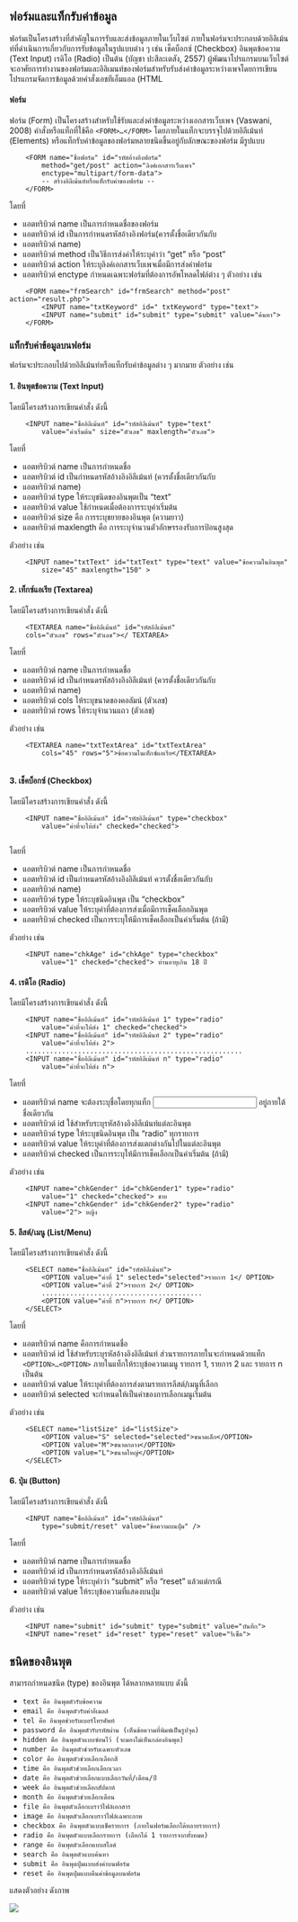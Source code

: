 ## ฟอร์มและแท็กรับค่าข้อมูล
ฟอร์มเป็นโครงสร้างที่สำคัญในการรับและส่งข้อมูลภายในเว็บไซต์ ภายในฟอร์มจะประกอบด้วยอิลิเม้นท์ที่ดำเนินการเกี่ยวกับการรับข้อมูลในรูปแบบต่าง ๆ เช่น เช็คบ็อกซ์ (Checkbox) อินพุตข้อความ (Text Input) เรดิโอ (Radio) เป็นต้น (บัญชา ปะสีละเตสัง, 2557) ผู้พัฒนาโปรแกรมบนเว็บไซต์จะอาศัยการทำงานของฟอร์มและอิลิเมนท์ของฟอร์มสำหรับรับส่งค่าข้อมูลระหว่างเพจโดยการเขียนโปรแกรมจัดการข้อมูลด้วยคำสั่งเอชทีเอ็มแอล (HTML

#### ฟอร์ม
ฟอร์ม (Form) เป็นโครงสร้างสำหรับใช้รับและส่งค่าข้อมูลระหว่างเอกสารเว็บเพจ (Vaswani, 2008) คำสั่งหรือแท็กที่ใช้คือ ```<FORM>…</FORM>``` โดยภายในแท็กจะบรรจุไปด้วยอิลีเม้นท์ (Elements) หรือแท็กรับค่าข้อมูลของฟอร์มหลายชนิดขึ้นอยู่กับลักษณะของฟอร์ม มีรูปแบบ
```
    <FORM name="ชื่อฟอร์ม" id="รหัสอ้างอิงฟอร์ม" 
        method="get/post" action="ลิงค์เอกสารเว็บเพจ"
        enctype="multipart/form-data">
        -- สร้างอิลีเม้นท์หรือแท็กรับค่าของฟอร์ม --
    </FORM>             
```
โดยที่ 	
* แอตทริบิวต์ name เป็นการกำหนดชื่อของฟอร์ม
* แอตทริบิวต์ id เป็นการกำหนดรหัสอ้างอิงฟอร์ม(ควรตั้งชื่อเดียวกันกับ 
* แอตทริบิวต์ name)
* แอตทริบิวต์ method เป็นวิธีการส่งค่าให้ระบุคำว่า “get” หรือ “post” 
* แอตทริบิวต์ action ให้ระบุลิงค์เอกสารเว็บเพจเมื่อมีการส่งค่าฟอร์ม
* แอตทริบิวต์ enctype กำหนดเฉพาะฟอร์มที่ต้องการอัพโหลดไฟล์ต่าง ๆ
ตัวอย่าง เช่น
```
    <FORM name="frmSearch" id="frmSearch" method="post" action="result.php">
        <INPUT name="txtKeyword" id=" txtKeyword" type="text">
        <INPUT name="submit" id="submit" type="submit" value="ค้นหา">
    </FORM>
```

### แท็กรับค่าข้อมูลบนฟอร์ม
ฟอร์มจะประกอบไปด้วยอิลีเม้นท์หรือแท็กรับค่าข้อมูลต่าง ๆ มากมาย ตัวอย่าง เช่น

#### 1. อินพุตข้อความ (Text Input)
โดยมีโครงสร้างการเขียนคำสั่ง ดังนี้
```
    <INPUT name="ชื่ออิลีเม้นท์" id="รหัสอิลีเม้นท์" type="text"
        value="ค่าเริ่มต้น" size="ตัวเลข" maxlength="ตัวเลข">                            
```
โดยที่ 	
* แอตทริบิวต์ name เป็นการกำหนดชื่อ
* แอตทริบิวต์ id เป็นกำหนดรหัสอ้างอิงอิลีเม้นท์ (ควรตั้งชื่อเดียวกันกับ 
* แอตทริบิวต์ name)
* แอตทริบิวต์ type ให้ระบุชนิดของอินพุตเป็น “text” 
* แอตทริบิวต์ value ใช้กำหนดเมื่อต้องการระบุค่าเริ่มต้น
* แอตทริบิวต์ size คือ การระบุขยายของอินพุต (ความยาว)
* แอตทริบิวต์ maxlength คือ การระบุจำนวนตัวอักษรรองรับการป้อนสูงสุด

ตัวอย่าง เช่น
```
    <INPUT name="txtText" id="txtText" type="text" value="ข้อความในอินพุต"
        size="45" maxlength="150" >                  
```

#### 2. เท็กซ์แอเรีย (Textarea)
โดยมีโครงสร้างการเขียนคำสั่ง ดังนี้
```
    <TEXTAREA name="ชื่ออิลีเม้นท์" id="รหัสอิลีเม้นท์" 
    cols="ตัวเลข" rows="ตัวเลข"></ TEXTAREA>                                                   
```
โดยที่ 	
* แอตทริบิวต์ name เป็นการกำหนดชื่อ
* แอตทริบิวต์ id เป็นกำหนดรหัสอ้างอิงอิลีเม้นท์ (ควรตั้งชื่อเดียวกันกับ 
* แอตทริบิวต์ name)
* แอตทริบิวต์ cols ให้ระบุขนาดของคอลัมน์ (ตัวเลข)
* แอตทริบิวต์ rows ให้ระบุจำนวนแถว (ตัวเลข)

ตัวอย่าง เช่น
```
    <TEXTAREA name="txtTextArea" id="txtTextArea" 
        cols="45" rows="5">ข้อความในเท็กซ์แอเรีย</TEXTAREA>                           
               
```

#### 3. เช็คบ็อกซ์ (Checkbox)
โดยมีโครงสร้างการเขียนคำสั่ง ดังนี้
```
    <INPUT name="ชื่ออิลีเม้นท์" id="รหัสอิลีเม้นท์" type="checkbox" 
        value="ค่าที่จะให้ส่ง" checked="checked">                           
                                              
```
โดยที่ 	
* แอตทริบิวต์ name เป็นการกำหนดชื่อ
* แอตทริบิวต์ id เป็นกำหนดรหัสอ้างอิงอิลีเม้นท์ ควรตั้งชื่อเดียวกันกับ 
* แอตทริบิวต์ name)
* แอตทริบิวต์ type ให้ระบุชนิดอินพุต เป็น “checkbox” 
* แอตทริบิวต์ value ให้ระบุค่าที่ต้องการส่งเมื่อมีการเช็คเลือกอินพุต 
* แอตทริบิวต์ checked เป็นการระบุให้มีการเช็คเลือกเป็นค่าเริ่มต้น (ถ้ามี)

ตัวอย่าง เช่น
```
    <INPUT name="chkAge" id="chkAge" type="checkbox"
        value="1" checked="checked"> ท่านอายุเกิน 18 ปี                                  
```

#### 4. เรดิโอ (Radio) 
โดยมีโครงสร้างการเขียนคำสั่ง ดังนี้
```
    <INPUT name="ชื่ออิลีเม้นท์" id="รหัสอิลีเม้นท์ 1" type="radio" 
        value="ค่าที่จะให้ส่ง 1" checked="checked">
    <INPUT name="ชื่ออิลีเม้นท์" id="รหัสอิลีเม้นท์ 2" type="radio" 
        value="ค่าที่จะให้ส่ง 2">
    ......................................................
    <INPUT name="ชื่ออิลีเม้นท์" id="รหัสอิลีเม้นท์ n" type="radio" 
        value="ค่าที่จะให้ส่ง n">                      
```
โดยที่ 	
* แอตทริบิวต์ name จะต้องระบุชื่อโดยทุกแท็ก <INPUT> อยู่ภายใต้ชื่อเดียวกัน
* แอตทริบิวต์ id ใช้สำหรับระบุรหัสอ้างอิงอิลีเม้นท์แต่ละอินพุต
* แอตทริบิวต์ type ให้ระบุชนิดอินพุต เป็น “radio” ทุกรายการ
* แอตทริบิวต์ value ให้ระบุค่าที่ต้องการส่งแตกต่างกันไปในแต่ละอินพุต
* แอตทริบิวต์ checked เป็นการระบุให้มีการเช็คเลือกเป็นค่าเริ่มต้น (ถ้ามี)

ตัวอย่าง เช่น
```
    <INPUT name="chkGender" id="chkGender1" type="radio"
        value="1" checked="checked"> ชาย
    <INPUT name="chkGender" id="chkGender2" type="radio"
        value="2"> หญิง                           
```

#### 5. ลีสต์/เมนู (List/Menu)
โดยมีโครงสร้างการเขียนคำสั่ง ดังนี้
```
    <SELECT name="ชื่ออิลีเม้นท์" id="รหัสอิลีเม้นท์">
        <OPTION value="ค่าที่ 1" selected="selected">รายการ 1</ OPTION>
        <OPTION value="ค่าที่ 2">รายการ 2</ OPTION>
        ........................................
        <OPTION value="ค่าที่ n">รายการ n</ OPTION>
    </SELECT>                
```
โดยที่ 	
* แอตทริบิวต์ name คือการกำหนดชื่อ
* แอตทริบิวต์ id ใช้สำหรับระบุรหัสอ้างอิงอิลีเม้นท์
ส่วนรายการภายในจะกำหนดด้วยแท็ก ```<OPTION>…<OPTION>``` ภายในแท็กให้ระบุข้อความเมนู รายการ 1, รายการ 2 และ รายการ n เป็นต้น
* แอตทริบิวต์ value ให้ระบุค่าที่ต้องการส่งตามรายการลีสต์/เมนูที่เลือก
* แอตทริบิวต์ selected จะกำหนดให้เป็นค่าของการเลือกเมนูเริ่มต้น 

ตัวอย่าง เช่น
```
    <SELECT name="listSize" id="listSize">
        <OPTION value="S" selected="selected">ขนาดเล็ก</OPTION>
        <OPTION value="M">ขนาดกลาง</OPTION>
        <OPTION value="L">ขนาดใหญ่</OPTION>
    </SELECT>                       
```

#### 6.	ปุ่ม (Button) 
โดยมีโครงสร้างการเขียนคำสั่ง ดังนี้
```
    <INPUT name="ชื่ออิลีเม้นท์" id="รหัสอิลีเม้นท์"
        type="submit/reset" value="ข้อความบนปุ่ม" />                                       
```
โดยที่ 	
* แอตทริบิวต์ name เป็นการกำหนดชื่อ
* แอตทริบิวต์ id เป็นการกำหนดรหัสอ้างอิงอิลีเม้นท์
* แอตทริบิวต์ type ให้ระบุคำว่า “submit” หรือ “reset” แล้วแต่กรณี
* แอตทริบิวต์ value ให้ระบุข้อความที่แสดงบนปุ่ม

ตัวอย่าง เช่น
```
    <INPUT name="submit" id="submit" type="submit" value="บันทึก">
    <INPUT name="reset" id="reset" type="reset" value="รีเซ็ต">                    
```

## ชนิดของอินพุต
สามารถกำหนดชนิด (type) ของอินพุต ได้หลากหลายแบบ ดังนี้
* ```text คือ อินพุตตัวรับข้อความ```
* ```email คือ อินพุตตัวรับค่าอีเมลล์```
* ```tel คือ อินพุตช่วยรับเบอร์โทรศัพท์```
* ```password คือ อินพุตตัวรับรหัสผ่าน (เห็นข้อความที่พิมพ์เป็นรูปจุด)```
* ```hidden	คือ อินพุตตัวแบบซ่อนไว้ (จะมองไม่เห็นกล่องอินพุต)```
* ```number	คือ อินพุตตัวช่วยรับเฉพาะตัวเลข```
* ```color คือ อินพุตตัวช่วยเลือกเลือกสี```
* ```time คือ อินพุตตัวช่วยเลือกเลือกเวลา```
* ```date คือ อินพุตตัวช่วยเลือกแบบเลือกวันที่/เดือน/ปี```
* ```week คือ อินพุตตัวช่วยเลือกสัปดาห์```
* ```month คือ อินพุตตัวช่วยเลือกเดือน```
* ```file คือ อินพุตตัวเลือกเบราว์ไฟล์เอกสาร```
* ```image คือ อินพุตตัวเลือกเบราว์ไฟล์เฉพาะภาพ```
* ```checkbox คือ อินพุตตัวแบบเช็ครายการ (ภายในฟอร์มเลือกได้หลายรายการ)```
* ```radio คือ อินพุตตัวแบบเลือกรายการ (เลือกได้ 1 รายการจากทั้งหมด)```
* ```range คือ อินพุตตัวเลือกแบบสไลด์```
* ```search	คือ อินพุตตัวแบบค้นหา```
* ```submit คือ อินพุตปุ่มแบบส่งค่าบนฟอร์ม```
* ```reset คือ อินพุตปุ่มแบบคืนค่าข้อมูลบนฟอร์ม```

แสดงตัวอย่าง ดังภาพ

<img src=output/element.png>
